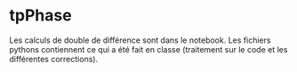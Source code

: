 # tpPhase

Les calculs de double de différence sont dans le notebook. 
Les fichiers pythons contiennent ce qui a été fait en classe (traitement sur le code et les différentes corrections). 

